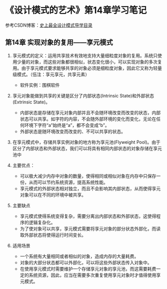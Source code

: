 # 《设计模式的艺术》第14章学习笔记

参考CSDN博客：[史上最全设计模式导学目录](https://blog.csdn.net/LoveLion/article/details/17517213)

## 第14章 实现对象的复用——享元模式

1. 享元模式的定义：运用共享技术有效地支持大量细粒度对象的复用。系统只使用少量的对象，而这些对象都很相似，状态变化很小，可以实现对象的多次复用。由于享元模式要求能够共享的对象必须是细粒度对象，因此它又称为轻量级模式。（伍注：享元享元，共享元素）
    - 软件实例：围棋软件

2. 享元对象能做到共享的关键是区分了内部状态(Intrinsic State)和外部状态(Extrinsic State)。
    - 内部状态是存储在享元对象内部并且不会随环境改变而改变的状态，内部状态可以共享。如字符的内容，不会随外部环境的变化而变化，无论在任何环境下字符“a”始终是“a”，都不会变成“b”。
    - 外部状态是随环境改变而改变的、不可以共享的状态。

3. 在享元模式中，存储共享实例对象的地方称为享元池(Flyweight Pool)。由于区分了内部状态和外部状态，我们可以将具有相同内部状态的对象存储在享元池中

4. 主要优点：
    - 可以极大减少内存中对象的数量，使得相同或相似对象在内存中只保存一份，从而可以节约系统资源，提高系统性能。
    - 享元模式的外部状态相对独立，而且不会影响其内部状态，从而使得享元对象可以在不同的环境中被共享。

5. 主要缺点
    - 享元模式使得系统变得复杂，需要分离出内部状态和外部状态，这使得程序的逻辑复杂化。
    - 为了使对象可以共享，享元模式需要将享元对象的部分状态外部化，而读取外部状态将使得运行时间变长。

6. 适用场景
    - 一个系统有大量相同或者相似的对象，造成内存的大量耗费。
    - 对象的大部分状态都可以外部化，可以将这些外部状态传入对象中。
    - 在使用享元模式时需要维护一个存储享元对象的享元池，而这需要耗费一定的系统资源，因此，应当在需要多次重复使用享元对象时才值得使用享元模式。
